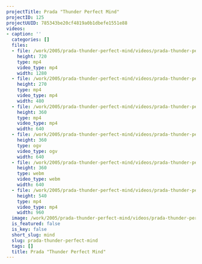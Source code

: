 ```yaml
---
projectTitle: Prada "Thunder Perfect Mind"
projectID: 125
projectUUID: 785343be20cf4819a0b1dbefe1551e88
videos:
- caption: ''
  categories: []
  files:
  - file: /work/2005/prada-thunder-perfect-mind/videos/prada-thunder-perfect-mind/prada-thunder-perfect-mind-1280x720.mp4
    height: 720
    type: mp4
    video_type: mp4
    width: 1280
  - file: /work/2005/prada-thunder-perfect-mind/videos/prada-thunder-perfect-mind/prada-thunder-perfect-mind-480x270.mp4
    height: 270
    type: mp4
    video_type: mp4
    width: 480
  - file: /work/2005/prada-thunder-perfect-mind/videos/prada-thunder-perfect-mind/prada-thunder-perfect-mind-640x360.mp4
    height: 360
    type: mp4
    video_type: mp4
    width: 640
  - file: /work/2005/prada-thunder-perfect-mind/videos/prada-thunder-perfect-mind/prada-thunder-perfect-mind-640x360.ogv
    height: 360
    type: ogv
    video_type: ogv
    width: 640
  - file: /work/2005/prada-thunder-perfect-mind/videos/prada-thunder-perfect-mind/prada-thunder-perfect-mind-640x360.webm
    height: 360
    type: webm
    video_type: webm
    width: 640
  - file: /work/2005/prada-thunder-perfect-mind/videos/prada-thunder-perfect-mind/prada-thunder-perfect-mind-960x540.mp4
    height: 540
    type: mp4
    video_type: mp4
    width: 960
  image: /work/2005/prada-thunder-perfect-mind/videos/prada-thunder-perfect-mind/prada-thunder-perfect-mind.01.jpg
  is_featured: false
  is_key: false
  short_slug: mind
  slug: prada-thunder-perfect-mind
  tags: []
  title: Prada "Thunder Perfect Mind"
---
```


